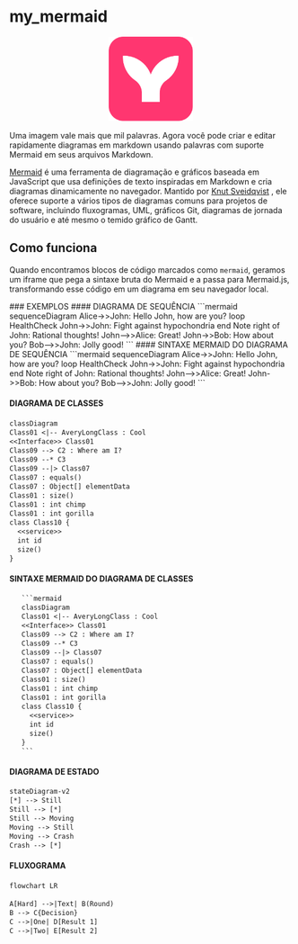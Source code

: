 # my_mermaid
<p align="center">
<img src="https://raw.githubusercontent.com/mermaid-js/mermaid/develop/docs/public/favicon.svg" height="150">
</p>
Uma imagem vale mais que mil palavras. Agora você pode criar e editar rapidamente diagramas em markdown usando palavras com suporte Mermaid em seus arquivos Markdown.

<p><a href="https://github.com/mermaid-js/mermaid#readme"><font style="vertical-align: inherit;"><font style="vertical-align: inherit;">Mermaid</font></font></a><font style="vertical-align: inherit;"><font style="vertical-align: inherit;"> é uma ferramenta de diagramação e gráficos baseada em JavaScript que usa definições de texto inspiradas em Markdown e cria diagramas dinamicamente no navegador. Mantido por </font></font><a href="https://github.com/knsv"><font style="vertical-align: inherit;"><font style="vertical-align: inherit;">Knut Sveidqvist</font></font></a><font style="vertical-align: inherit;"><font style="vertical-align: inherit;"> , ele oferece suporte a vários tipos de diagramas comuns para projetos de software, incluindo fluxogramas, UML, gráficos Git, diagramas de jornada do usuário e até mesmo o temido gráfico de Gantt.</font></font></p>

## Como funciona
<p><font style="vertical-align: inherit;"><font style="vertical-align: inherit;">Quando encontramos blocos de código marcados como </font></font><code>mermaid</code><font style="vertical-align: inherit;"><font style="vertical-align: inherit;">, geramos um iframe que pega a sintaxe bruta do Mermaid e a passa para Mermaid.js, transformando esse código em um diagrama em seu navegador local.</font></font></p>
### EXEMPLOS
#### DIAGRAMA DE SEQUÊNCIA
```mermaid
sequenceDiagram
Alice->>John: Hello John, how are you?
loop HealthCheck
    John->>John: Fight against hypochondria
end
Note right of John: Rational thoughts!
John-->>Alice: Great!
John->>Bob: How about you?
Bob-->>John: Jolly good!
```
#### SINTAXE MERMAID DO DIAGRAMA DE SEQUÊNCIA
       ```mermaid
       sequenceDiagram
       Alice->>John: Hello John, how are you?
       loop HealthCheck
           John->>John: Fight against hypochondria
       end
       Note right of John: Rational thoughts!
       John-->>Alice: Great!
       John->>Bob: How about you?
       Bob-->>John: Jolly good!
       ```

#### DIAGRAMA DE CLASSES
```mermaid
classDiagram
Class01 <|-- AveryLongClass : Cool
<<Interface>> Class01
Class09 --> C2 : Where am I?
Class09 --* C3
Class09 --|> Class07
Class07 : equals()
Class07 : Object[] elementData
Class01 : size()
Class01 : int chimp
Class01 : int gorilla
class Class10 {
  <<service>>
  int id
  size()
}
```
#### SINTAXE MERMAID DO DIAGRAMA DE CLASSES
       ```mermaid
       classDiagram
       Class01 <|-- AveryLongClass : Cool
       <<Interface>> Class01
       Class09 --> C2 : Where am I?
       Class09 --* C3
       Class09 --|> Class07
       Class07 : equals()
       Class07 : Object[] elementData
       Class01 : size()
       Class01 : int chimp
       Class01 : int gorilla
       class Class10 {
         <<service>>
         int id
         size()
       }
       ```

#### DIAGRAMA DE ESTADO
```mermaid
stateDiagram-v2
[*] --> Still
Still --> [*]
Still --> Moving
Moving --> Still
Moving --> Crash
Crash --> [*]
```
#### FLUXOGRAMA
```mermaid
flowchart LR

A[Hard] -->|Text| B(Round)
B --> C{Decision}
C -->|One| D[Result 1]
C -->|Two| E[Result 2]
```
